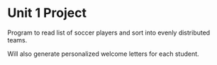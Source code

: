# Unit 1 Project

Program to read list of soccer players and sort 
into evenly distributed teams.

Will also generate personalized welcome letters for each student.
